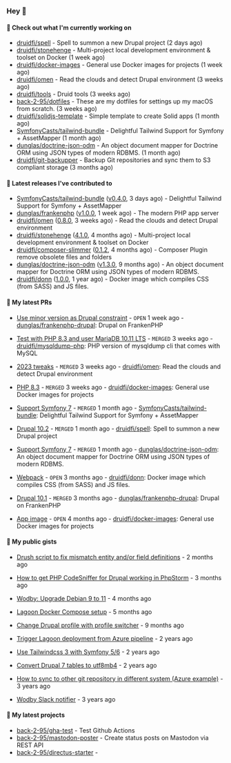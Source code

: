### Hey 👋

#### 👷 Check out what I'm currently working on


- [druidfi/spell](https://github.com/druidfi/spell) - Spell to summon a new Drupal project (2 days ago)
- [druidfi/stonehenge](https://github.com/druidfi/stonehenge) - Multi-project local development environment &amp; toolset on Docker (1 week ago)
- [druidfi/docker-images](https://github.com/druidfi/docker-images) - General use Docker images for projects (1 week ago)
- [druidfi/omen](https://github.com/druidfi/omen) - Read the clouds and detect Drupal environment (3 weeks ago)
- [druidfi/tools](https://github.com/druidfi/tools) - Druid tools (3 weeks ago)
- [back-2-95/dotfiles](https://github.com/back-2-95/dotfiles) - These are my dotfiles for settings up my macOS from scratch. (3 weeks ago)
- [druidfi/solidjs-template](https://github.com/druidfi/solidjs-template) - Simple template to create Solid apps (1 month ago)
- [SymfonyCasts/tailwind-bundle](https://github.com/SymfonyCasts/tailwind-bundle) - Delightful Tailwind Support for Symfony &#43; AssetMapper (1 month ago)
- [dunglas/doctrine-json-odm](https://github.com/dunglas/doctrine-json-odm) - An object document mapper for Doctrine ORM using JSON types of modern RDBMS. (1 month ago)
- [druidfi/git-backupper](https://github.com/druidfi/git-backupper) - Backup Git repositories and sync them to S3 compliant storage (3 months ago)


#### 🔭 Latest releases I've contributed to


- [SymfonyCasts/tailwind-bundle](https://github.com/SymfonyCasts/tailwind-bundle) ([v0.4.0](https://github.com/SymfonyCasts/tailwind-bundle/releases/tag/v0.4.0), 3 days ago) - Delightful Tailwind Support for Symfony &#43; AssetMapper
- [dunglas/frankenphp](https://github.com/dunglas/frankenphp) ([v1.0.0](https://github.com/dunglas/frankenphp/releases/tag/v1.0.0), 1 week ago) - The modern PHP app server
- [druidfi/omen](https://github.com/druidfi/omen) ([0.8.0](https://github.com/druidfi/omen/releases/tag/0.8.0), 3 weeks ago) - Read the clouds and detect Drupal environment
- [druidfi/stonehenge](https://github.com/druidfi/stonehenge) ([4.1.0](https://github.com/druidfi/stonehenge/releases/tag/4.1.0), 4 months ago) - Multi-project local development environment &amp; toolset on Docker
- [druidfi/composer-slimmer](https://github.com/druidfi/composer-slimmer) ([0.1.2](https://github.com/druidfi/composer-slimmer/releases/tag/0.1.2), 4 months ago) - Composer Plugin remove obsolete files and folders
- [dunglas/doctrine-json-odm](https://github.com/dunglas/doctrine-json-odm) ([v1.3.0](https://github.com/dunglas/doctrine-json-odm/releases/tag/v1.3.0), 9 months ago) - An object document mapper for Doctrine ORM using JSON types of modern RDBMS.
- [druidfi/donn](https://github.com/druidfi/donn) ([1.0.0](https://github.com/druidfi/donn/releases/tag/1.0.0), 1 year ago) - Docker image which compiles CSS (from SASS) and JS files.

#### 🌱 My latest PRs


- [Use minor version as Drupal constraint](https://github.com/dunglas/frankenphp-drupal/pull/18) - `OPEN` 1 week ago - [dunglas/frankenphp-drupal](https://github.com/dunglas/frankenphp-drupal): Drupal on FrankenPHP

- [Test with PHP 8.3 and user MariaDB 10.11 LTS](https://github.com/druidfi/mysqldump-php/pull/33) - `MERGED` 3 weeks ago - [druidfi/mysqldump-php](https://github.com/druidfi/mysqldump-php): PHP version of mysqldump cli that comes with MySQL

- [2023 tweaks](https://github.com/druidfi/omen/pull/11) - `MERGED` 3 weeks ago - [druidfi/omen](https://github.com/druidfi/omen): Read the clouds and detect Drupal environment

- [PHP 8.3](https://github.com/druidfi/docker-images/pull/35) - `MERGED` 3 weeks ago - [druidfi/docker-images](https://github.com/druidfi/docker-images): General use Docker images for projects

- [Support Symfony 7](https://github.com/SymfonyCasts/tailwind-bundle/pull/26) - `MERGED` 1 month ago - [SymfonyCasts/tailwind-bundle](https://github.com/SymfonyCasts/tailwind-bundle): Delightful Tailwind Support for Symfony &#43; AssetMapper

- [Drupal 10.2](https://github.com/druidfi/spell/pull/47) - `MERGED` 1 month ago - [druidfi/spell](https://github.com/druidfi/spell): Spell to summon a new Drupal project

- [Support Symfony 7](https://github.com/dunglas/doctrine-json-odm/pull/130) - `MERGED` 1 month ago - [dunglas/doctrine-json-odm](https://github.com/dunglas/doctrine-json-odm): An object document mapper for Doctrine ORM using JSON types of modern RDBMS.

- [Webpack](https://github.com/druidfi/donn/pull/4) - `OPEN` 3 months ago - [druidfi/donn](https://github.com/druidfi/donn): Docker image which compiles CSS (from SASS) and JS files.

- [Drupal 10.1](https://github.com/dunglas/frankenphp-drupal/pull/16) - `MERGED` 3 months ago - [dunglas/frankenphp-drupal](https://github.com/dunglas/frankenphp-drupal): Drupal on FrankenPHP

- [App image](https://github.com/druidfi/docker-images/pull/27) - `OPEN` 4 months ago - [druidfi/docker-images](https://github.com/druidfi/docker-images): General use Docker images for projects


#### 🌱 My public gists


- [Drush script to fix mismatch entity and/or field definitions](https://gist.github.com/1a4e94e236d690096790aeb897d61304) - 2 months ago

- [How to get PHP CodeSniffer for Drupal working in PhpStorm](https://gist.github.com/7ee7cc712562a3d5396555f2c3aaf6f7) - 3 months ago

- [Wodby: Upgrade Debian 9 to 11](https://gist.github.com/6ec9a8d9a133801146b990c1c101197d) - 4 months ago

- [Lagoon Docker Compose setup](https://gist.github.com/df26f936d242e560c8b4030b7c1d97a7) - 5 months ago

- [Change Drupal profile with profile switcher](https://gist.github.com/c3f5453655dd21633bf9fbdd1bd5f55d) - 9 months ago

- [Trigger Lagoon deployment from Azure pipeline](https://gist.github.com/bb73dc3d76cdae889ed4bd87930682f9) - 2 years ago

- [Use Tailwindcss 3 with Symfony 5/6](https://gist.github.com/3d059e4443ee8f028ab5c8c20b602b2f) - 2 years ago

- [Convert Drupal 7 tables to utf8mb4](https://gist.github.com/ef42b2ce2f464cd2ce5bd5fb579ab3ab) - 2 years ago

- [How to sync to other git repository in different system (Azure example)](https://gist.github.com/e23d1f9e1450d6b45e0ca190edfb986e) - 3 years ago

- [Wodby Slack notifier](https://gist.github.com/ff0fe5c5d93051b727195fc889a9f34d) - 3 years ago


#### 🌱 My latest projects


- [back-2-95/gha-test](https://github.com/back-2-95/gha-test) - Test Github Actions
- [back-2-95/mastodon-poster](https://github.com/back-2-95/mastodon-poster) - Create status posts on Mastodon via REST API
- [back-2-95/directus-starter](https://github.com/back-2-95/directus-starter) - 
